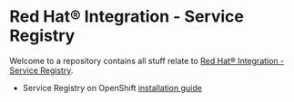 # Red Hat® Integration - Service Registry

Welcome to a repository contains all stuff relate to [Red Hat® Integration - Service Registry](https://www.redhat.com/en/topics/integration/what-is-a-service-registry).

- Service Registry on OpenShift [installation guide](installation-guide.md)
